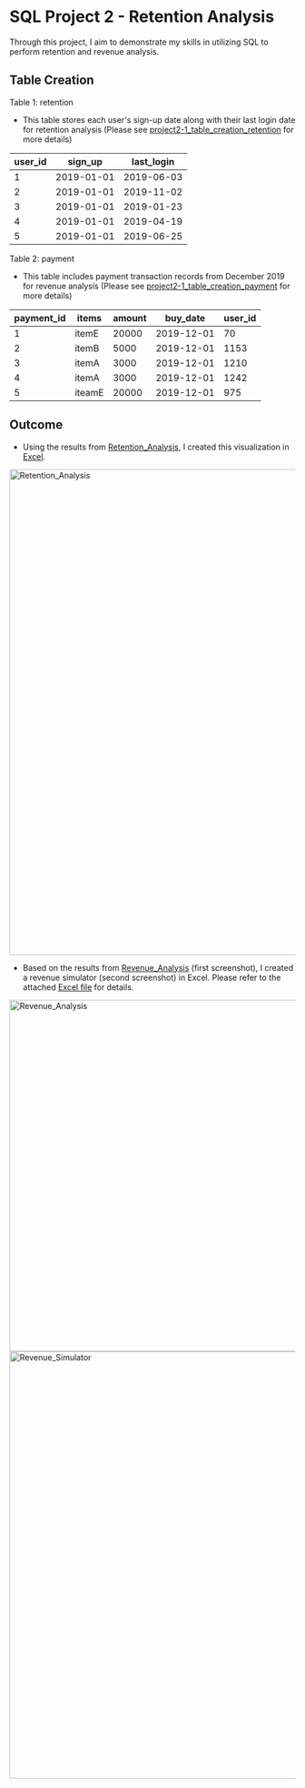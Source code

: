 # SQL Project 2 - Retention Analysis

Through this project, I aim to demonstrate my skills in utilizing SQL to perform retention and revenue analysis.

## Table Creation
Table 1: retention
- This table stores each user's sign-up date along with their last login date for retention analysis
(Please see [project2-1_table_creation_retention](https://github.com/Yeonjujung09/SQL-Portfolio/blob/main/project2-1_table_creation_retention.sql) for more details)

| user_id  |sign_up | last_login |
| ---------| ----------| ------|
| 1| 2019-01-01| 2019-06-03|
| 2| 2019-01-01| 2019-11-02|
| 3| 2019-01-01| 2019-01-23|
| 4| 2019-01-01| 2019-04-19|
| 5| 2019-01-01| 2019-06-25|

Table 2: payment
- This table includes payment transaction records from December 2019 for revenue analysis
(Please see [project2-1_table_creation_payment](https://github.com/Yeonjujung09/SQL-Portfolio/blob/main/project2-2_table_creation_payment.sql) for more details)

| payment_id  |items | amount | buy_date | user_id
| ---------| ----------| ------| --------| -------|
| 1| itemE| 20000| 2019-12-01 | 70 |
| 2| itemB| 5000| 2019-12-01 | 1153 |
| 3| itemA| 3000| 2019-12-01 | 1210 |
| 4| itemA| 3000| 2019-12-01 | 1242 |
| 5| iteamE| 20000| 2019-12-01 | 975 |

## Outcome
- Using the results from [Retention_Analysis](https://github.com/Yeonjujung09/SQL-Portfolio/blob/main/project2-1_retention_analysis.sql), I created this visualization in [Excel](https://github.com/Yeonjujung09/SQL-Portfolio/blob/main/project2-3_Retention%26Revenue_Analysis.xlsx).
<img width="854" alt="Retention_Analysis" src="https://github.com/user-attachments/assets/692afb82-309d-4832-8fdc-8dbc14c1eea5" />

- Based on the results from [Revenue_Analysis](https://github.com/Yeonjujung09/SQL-Portfolio/blob/main/project2-2_revenue_analysis.sql) (first screenshot), I created a revenue simulator (second screenshot) in Excel. Please refer to the attached [Excel file](https://github.com/Yeonjujung09/SQL-Portfolio/blob/main/project2-3_Retention%26Revenue_Analysis.xlsx) for details.
<img width="618" alt="Revenue_Analysis" src="https://github.com/user-attachments/assets/a6c446d1-6ad1-4c2a-b0b5-97113a30a4c3" />
<img width="751" alt="Revenue_Simulator" src="https://github.com/user-attachments/assets/d85574d6-202a-47ab-8752-8a3b5185ee9b" />


